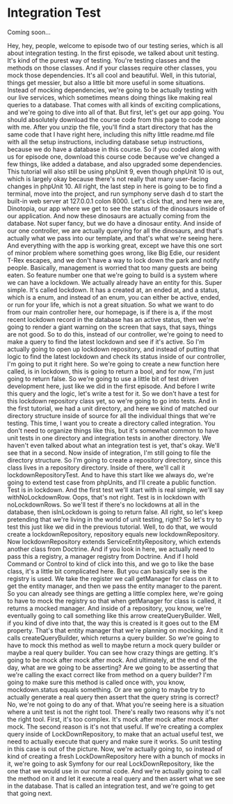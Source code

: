 # Integration Test

Coming soon...

Hey, hey, people, welcome to episode two of our testing series, which is all about
integration testing. In the first episode, we talked about unit testing. It's kind of
the purest way of testing. You're testing classes and the methods on those classes.
And if your classes require other classes, you mock those dependencies. It's all cool
and beautiful. Well, in this tutorial, things get messier, but also a little bit more
useful in some situations. Instead of mocking dependencies, we're going to be
actually testing with our live services, which sometimes means doing things like
making real queries to a database. That comes with all kinds of exciting
complications, and we're going to dive into all of that. But first, let's get our app
going. You should absolutely download the course code from this page to code along
with me. After you unzip the file, you'll find a start directory that has the same
code that I have right here, including this nifty little readme.md file with all the
setup instructions, including database setup instructions, because we do have a
database in this course. So if you coded along with us for episode one, download this
course code because we've changed a few things, like added a database, and also
upgraded some dependencies. This tutorial will also still be using phpUnit 9, even
though phpUnit 10 is out, which is largely okay because there's not really that many
user-facing changes in phpUnit 10. All right, the last step in here is going to be to
find a terminal, move into the project, and run symphony serve dash d to start the
built-in web server at 127.0.0.1 colon 8000. Let's click that, and here we are,
Dinotopia, our app where we get to see the status of the dinosaurs inside of our
application. And now these dinosaurs are actually coming from the database. Not super
fancy, but we do have a dinosaur entity. And inside of our one controller, we are
actually querying for all the dinosaurs, and that's actually what we pass into our
template, and that's what we're seeing here. And everything with the app is working
great, except we have this one sort of minor problem where something goes wrong, like
Big Edie, our resident T-Rex escapes, and we don't have a way to lock down the park
and notify people. Basically, management is worried that too many guests are being
eaten. So feature number one that we're going to build is a system where we can have
a lockdown. We actually already have an entity for this. Super simple. It's called
lockdown. It has a created at, an ended at, and a status, which is a enum, and
instead of an enum, you can either be active, ended, or run for your life, which is
not a great situation. So what we want to do from our main controller here, our
homepage, is if there is a, if the most recent lockdown record in the database has an
active status, then we're going to render a giant warning on the screen that says,
that says, things are not good. So to do this, instead of our controller, we're going
to need to make a query to find the latest lockdown and see if it's active. So I'm
actually going to open up lockdown repository, and instead of putting that logic to
find the latest lockdown and check its status inside of our controller, I'm going to
put it right here. So we're going to create a new function here called, is in
lockdown, this is going to return a bool, and for now, I'm just going to return
false. So we're going to use a little bit of test driven development here, just like
we did in the first episode. And before I write this query and the logic, let's write
a test for it. So we don't have a test for this lockdown repository class yet, so
we're going to go into tests. And in the first tutorial, we had a unit directory, and
here we kind of matched our directory structure inside of source for all the
individual things that we're testing. This time, I want you to create a directory
called integration. You don't need to organize things like this, but it's somewhat
common to have unit tests in one directory and integration tests in another
directory. We haven't even talked about what an integration test is yet, that's okay.
We'll see that in a second. Now inside of integration, I'm still going to file the
directory structure. So I'm going to create a repository directory, since this class
lives in a repository directory. Inside of there, we'll call it
lockdownRepositoryTest. And to have this start like we always do, we're going to
extend test case from phpUnits, and I'll create a public function. Test is in
lockdown. And the first test we'll start with is real simple, we'll say
withNoLockdownRow. Oops, that's not right. Test is in lockdown with noLockdownRows.
So we'll test if there's no lockdowns at all in the database, then isInLockdown is
going to return false. All right, so let's keep pretending that we're living in the
world of unit testing, right? So let's try to test this just like we did in the
previous tutorial. Well, to do that, we would create a lockdownRepository, repository
equals new lockdownRepository. Now lockdownRepository extends
ServiceEntityRepository, which extends another class from Doctrine. And if you look
in here, we actually need to pass this a registry, a manager registry from Doctrine.
And if I hold Command or Control to kind of click into this, and we go to like the
base class, it's a little bit complicated here. But you can basically see is the
registry is used. We take the register we call getManager for class on it to get the
entity manager, and then we pass the entity manager to the parent. So you can already
see things are getting a little complex here, we're going to have to mock the
registry so that when getManager for class is called, it returns a mocked manager.
And inside of a repository, you know, we're eventually going to call something like
this arrow createQueryBuilder. Well, if you kind of dive into that, the way this is
created is it goes out to the EM property. That's that entity manager that we're
planning on mocking. And it calls createQueryBuilder, which returns a query builder.
So we're going to have to mock this method as well to maybe return a mock query
builder or maybe a real query builder. You can see how crazy things are getting. It's
going to be mock after mock after mock. And ultimately, at the end of the day, what
are we going to be asserting? Are we going to be asserting that we're calling the
exact correct like from method on a query builder? I'm going to make sure this method
is called once with, you know, mockdown.status equals something. Or are we going to
maybe try to actually generate a real query then assert that the query string is
correct? No, we're not going to do any of that. What you're seeing here is a
situation where a unit test is not the right tool. There's really two reasons why
it's not the right tool. First, it's too complex. It's mock after mock after mock
after mock. The second reason is it's not that useful. If we're creating a complex
query inside of LockDownRepository, to make that an actual useful test, we need to
actually execute that query and make sure it works. So unit testing in this case is
out of the picture. Now, we're actually going to, so instead of kind of creating a
fresh LockDownRepository here with a bunch of mocks in it, we're going to ask Symfony
for our real LockDownRepository, like the one that we would use in our normal code.
And we're actually going to call the method on it and let it execute a real query and
then assert what we see in the database. That is called an integration test, and
we're going to get that going next.

